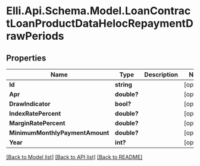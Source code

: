 # Elli.Api.Schema.Model.LoanContractLoanProductDataHelocRepaymentDrawPeriods
## Properties

Name | Type | Description | Notes
------------ | ------------- | ------------- | -------------
**Id** | **string** |  | [optional] 
**Apr** | **double?** |  | [optional] 
**DrawIndicator** | **bool?** |  | [optional] 
**IndexRatePercent** | **double?** |  | [optional] 
**MarginRatePercent** | **double?** |  | [optional] 
**MinimumMonthlyPaymentAmount** | **double?** |  | [optional] 
**Year** | **int?** |  | [optional] 

[[Back to Model list]](../README.md#documentation-for-models) [[Back to API list]](../README.md#documentation-for-api-endpoints) [[Back to README]](../README.md)

